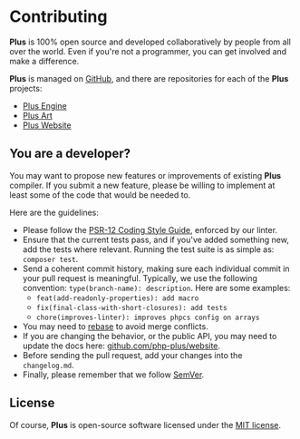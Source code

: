# Contributing

**Plus** is 100% open source and developed collaboratively by people from all over the world. Even
if you're not a programmer, you can get involved and make a difference.

**Plus** is managed on [GitHub](https://github.com/plus-php), and there are repositories for
each of the **Plus** projects:

- [Plus Engine](https://github.com/plus-php/engine)
- [Plus Art](https://github.com/plus-php/art)
- [Plus Website](https://github.com/plus-php/website)

## You are a developer?

You may want to propose new features or improvements of existing **Plus** compiler. If you submit
a new feature, please be willing to implement at least some of the code that would be needed to.

Here are the guidelines:

* Please follow the [PSR-12 Coding Style Guide](http://www.php-fig.org/psr/psr-12/), enforced by our linter.
* Ensure that the current tests pass, and if you've added something new, add the tests where relevant. Running the test suite is as simple as: `composer test`.
* Send a coherent commit history, making sure each individual commit in your pull request is meaningful. Typically,
we use the following convention: `type(branch-name): description`. Here are some examples:
    - `feat(add-readonly-properties): add macro`
    - `fix(final-class-with-short-closures): add tests`
    - `chore(improves-linter): improves phpcs config on arrays`
* You may need to [rebase](https://git-scm.com/book/en/v2/Git-Branching-Rebasing) to avoid merge conflicts.
* If you are changing the behavior, or the public API, you may need to update the docs here: [github.com/php-plus/website](https://github.com/php-plus/website).
* Before sending the pull request, add your changes into the `changelog.md`.
* Finally, please remember that we follow [SemVer](http://semver.org/).

## License

Of course, **Plus** is open-source software licensed under the [MIT license](https://github.com/plus-php/plus-php/blob/stable/LICENSE.md).


